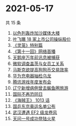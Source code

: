 # 2021-05-17

共 15 条

<!-- BEGIN -->
<!-- 最后更新时间 Mon May 17 2021 13:15:50 GMT+0800 (China Standard Time) -->

1. [以色列轰炸加沙媒体大楼](https://www.zhihu.com/search?q=以色列)
2. [叶飞曝 18 家上市公司操纵股价](https://www.zhihu.com/search?q=叶飞)
3. [《灵笼》特别篇](https://www.zhihu.com/search?q=灵笼)
4. [《第十一回》网络首播](https://www.zhihu.com/search?q=第十一回)
5. [天鹅座万年前讯息被捕获](https://www.zhihu.com/search?q=天鹅座)
6. [微软调查盖茨与女员工关系](https://www.zhihu.com/search?q=比尔盖茨)
7. [马斯克欲提高狗狗币交易效率](https://www.zhihu.com/search?q=马斯克)
8. [华为充电器抽检乌龙](https://www.zhihu.com/search?q=华为充电器)
9. [腾讯游戏年度发布会](https://www.zhihu.com/search?q=腾讯游戏)
10. [辽宁新增病例曾去鲅鱼圈旅游](https://www.zhihu.com/search?q=辽宁新增)
11. [国际不再恐同日](https://www.zhihu.com/search?q=国际不再恐同日)
12. [《海贼王》 1013 话](https://www.zhihu.com/search?q=海贼王)
13. [国乒东京奥运名单公布](https://www.zhihu.com/search?q=国乒奥运名单)
14. [武汉遭遇 EF2 级龙卷风](https://www.zhihu.com/search?q=武汉龙卷风)
15. [天问一号成功登陆火星](https://www.zhihu.com/search?q=天问一号)

<!-- END -->
